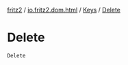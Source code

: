 [fritz2](../../index.md) / [io.fritz2.dom.html](../index.md) / [Keys](index.md) / [Delete](./-delete.md)

# Delete

`Delete`